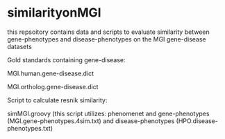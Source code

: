 # similarityonMGI
this repsoitory contains data and scripts to evaluate similarity between gene-phenotypes and disease-phenotypes on the MGI gene-disease datasets

Gold standards containing gene-disease:

MGI.human.gene-disease.dict 	

MGI.ortholog.gene-disease.dict

Script to calculate resnik similarity:

simMGI.groovy   (this script utilizes: phenomenet and gene-phenotypes (MGI.gene-phenotypes.4sim.txt) and disease-phenotypes  (HPO.disease-phenotypes.txt)
